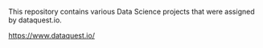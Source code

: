 This repository contains various Data Science projects that were assigned by dataquest.io.

https://www.dataquest.io/
